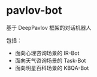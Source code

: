 # pavlov-bot

基于 DeepPavlov 框架的对话机器人

包括：

- 面向心理咨询场景的 IR-Bot
- 面向天气咨询场景的 Task-Bot
- 面向明星百科场景的 KBQA-Bot
